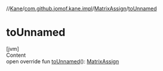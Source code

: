 //[Kane](../../index.md)/[com.github.jomof.kane.impl](../index.md)/[MatrixAssign](index.md)/[toUnnamed](to-unnamed.md)



# toUnnamed  
[jvm]  
Content  
open override fun [toUnnamed](to-unnamed.md)(): [MatrixAssign](index.md)  



